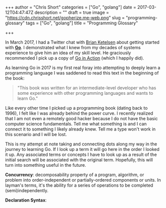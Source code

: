 +++
author = "Chris Short"
categories = ["Go", "golang"]
date = 2017-03-12T04:47:47Z
description = ""
draft = true
image = "https://cdn.chrisshort.net/gopherize.me-web.png"
slug = "programming-glossary"
tags = ["Go", "golang"]
title = "Programming Glossary"

+++

In March 2017, I had a Twitter chat with [Brian Ketelsen](https://www.brianketelsen.com/) about getting started with [**Go**](http://golang.org/). I demonstrated what I knew from my decades of systems experience to give him an idea of my skill level. He graciously recommended I pick up a copy of [Go in Action](https://www.manning.com/books/go-in-action) (which I happily did).

As learning Go in 2017 is my first real foray into attempting to deeply learn a programming language I was saddened to read this text in the beginning of the book:

>"This book was written for an intermediate-level developer who has some experience with other programming languages and wants to learn Go."

Like every other time I picked up a programming book (dating back to 1996), I felt like I was already behind the power curve. I recently realized that I am not even a remotely good hacker because I do not have the basic computer science fundamentals. Tell me what something is and I can connect it to something I likely already knew. Tell me a type won't work in this scenario and I will be lost.

This is my attempt at note taking and connecting dots along my way in the journey to learning Go. If I look up a term it will go here in the order I looked it up. Any associated terms or concepts I have to look up as a result of the initial search will be associated with the original term. Hopefully, this will turn into something useful in the future.

**Concurrency**: decomposability property of a program, algorithm, or problem into order-independent or partially-ordered components or units. In layman's terms, it's the ability for a series of operations to be completed (semi)independently.

**Declaration Syntax**: 